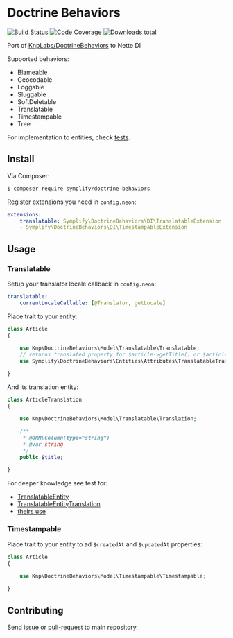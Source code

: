 # Doctrine Behaviors

[![Build Status](https://img.shields.io/travis/Symplify/DoctrineBehaviors.svg?style=flat-square)](https://travis-ci.org/Symplify/DoctrineBehaviors)
[![Code Coverage](https://img.shields.io/scrutinizer/coverage/g/Symplify/DoctrineBehaviors.svg?style=flat-square)](https://scrutinizer-ci.com/g/Symplify/DoctrineBehaviors)
[![Downloads total](https://img.shields.io/packagist/dt/symplify/doctrine-behaviors.svg?style=flat-square)](https://packagist.org/packages/symplify/doctrine-behaviors)


Port of [KnpLabs/DoctrineBehaviors](https://github.com/KnpLabs/DoctrineBehaviors) to Nette DI

Supported behaviors:

- Blameable
- Geocodable
- Loggable
- Sluggable
- SoftDeletable
- Translatable
- Timestampable
- Tree

For implementation to entities, check [tests](https://github.com/KnpLabs/DoctrineBehaviors/tree/master/tests/fixtures/BehaviorFixtures/ORM).


## Install

Via Composer:

```sh
$ composer require symplify/doctrine-behaviors
```

Register extensions you need in `config.neon`:

```yaml
extensions:
	translatable: Symplify\DoctrineBehaviors\DI\TranslatableExtension
	- Symplify\DoctrineBehaviors\DI\TimestampableExtension
```


## Usage

### Translatable

Setup your translator locale callback in `config.neon`:

```yaml
translatable:
	currentLocaleCallable: [@Translator, getLocale]
```

Place trait to your entity:

```php
class Article
{
	
	use Knp\DoctrineBehaviors\Model\Translatable\Translatable;
	// returns translated property for $article->getTitle() or $article->title
	use Symplify\DoctrineBehaviors\Entities\Attributes\TranslatableTrait;

}
```

And its translation entity:

```php
class ArticleTranslation
{
	
	use Knp\DoctrineBehaviors\Model\Translatable\Translation;

	/**
	 * @ORM\Column(type="string")
	 * @var string
	 */
	public $title;

}
```

For deeper knowledge see test for:

- [TranslatableEntity](https://github.com/KnpLabs/DoctrineBehaviors/blob/master/tests/fixtures/BehaviorFixtures/ORM/TranslatableEntity.php)
- [TranslatableEntityTranslation](https://github.com/KnpLabs/DoctrineBehaviors/blob/master/tests/fixtures/BehaviorFixtures/ORM/TranslatableEntityTranslation.php)
- [theirs use](https://github.com/KnpLabs/DoctrineBehaviors/blob/master/tests/Knp/DoctrineBehaviors/ORM/TranslatableTest.php)


### Timestampable

Place trait to your entity to ad `$createdAt` and `$updatedAt` properties:

```php
class Article
{
	
	use Knp\DoctrineBehaviors\Model\Timestampable\Timestampable;

}
```



## Contributing

Send [issue](https://github.com/Symplify/Symplify/issues) or [pull-request](https://github.com/Symplify/Symplify/pulls) to main repository.